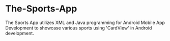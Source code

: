 # The-Sports-App
The Sports App utilizes XML and Java programming for Android Mobile App Development to showcase various sports using 'CardView' in Android development.
